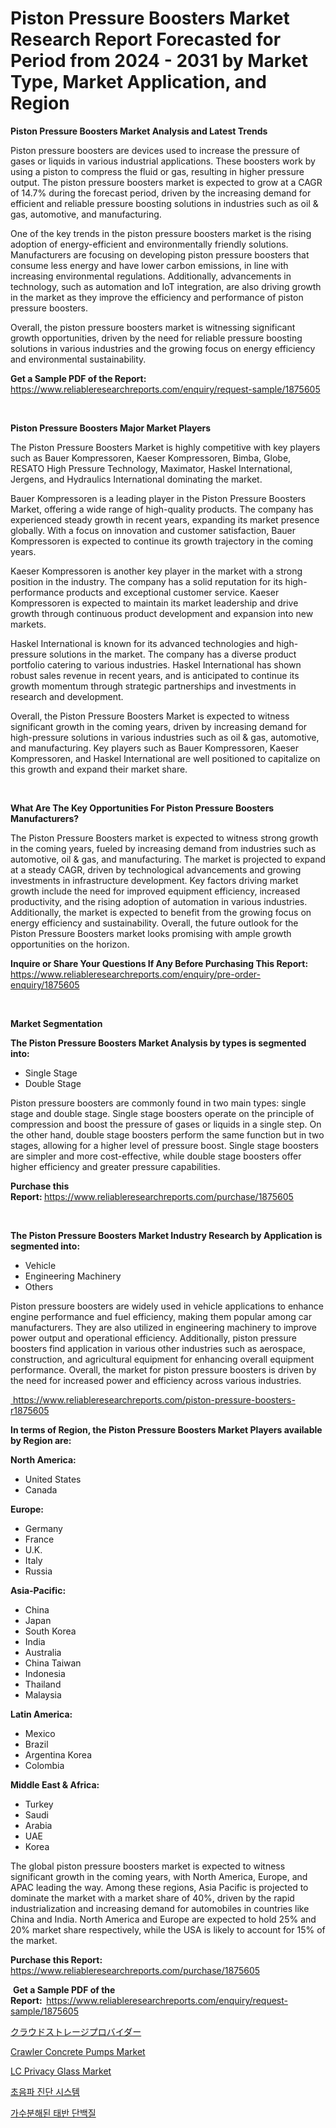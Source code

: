 <p><h1>Piston Pressure Boosters Market Research Report Forecasted for Period from 2024 -  2031 by Market Type, Market Application, and Region</h1></p><p><strong>Piston Pressure Boosters Market Analysis and Latest Trends</strong></p>
<p><p>Piston pressure boosters are devices used to increase the pressure of gases or liquids in various industrial applications. These boosters work by using a piston to compress the fluid or gas, resulting in higher pressure output. The piston pressure boosters market is expected to grow at a CAGR of 14.7% during the forecast period, driven by the increasing demand for efficient and reliable pressure boosting solutions in industries such as oil & gas, automotive, and manufacturing.</p><p>One of the key trends in the piston pressure boosters market is the rising adoption of energy-efficient and environmentally friendly solutions. Manufacturers are focusing on developing piston pressure boosters that consume less energy and have lower carbon emissions, in line with increasing environmental regulations. Additionally, advancements in technology, such as automation and IoT integration, are also driving growth in the market as they improve the efficiency and performance of piston pressure boosters.</p><p>Overall, the piston pressure boosters market is witnessing significant growth opportunities, driven by the need for reliable pressure boosting solutions in various industries and the growing focus on energy efficiency and environmental sustainability.</p></p>
<p><strong>Get a Sample PDF of the Report:&nbsp;</strong> <a href="https://www.reliableresearchreports.com/enquiry/request-sample/1875605">https://www.reliableresearchreports.com/enquiry/request-sample/1875605</a></p>
<p>&nbsp;</p>
<p><strong>Piston Pressure Boosters Major Market Players</strong></p>
<p><p>The Piston Pressure Boosters Market is highly competitive with key players such as Bauer Kompressoren, Kaeser Kompressoren, Bimba, Globe, RESATO High Pressure Technology, Maximator, Haskel International, Jergens, and Hydraulics International dominating the market.</p><p>Bauer Kompressoren is a leading player in the Piston Pressure Boosters Market, offering a wide range of high-quality products. The company has experienced steady growth in recent years, expanding its market presence globally. With a focus on innovation and customer satisfaction, Bauer Kompressoren is expected to continue its growth trajectory in the coming years.</p><p>Kaeser Kompressoren is another key player in the market with a strong position in the industry. The company has a solid reputation for its high-performance products and exceptional customer service. Kaeser Kompressoren is expected to maintain its market leadership and drive growth through continuous product development and expansion into new markets.</p><p>Haskel International is known for its advanced technologies and high-pressure solutions in the market. The company has a diverse product portfolio catering to various industries. Haskel International has shown robust sales revenue in recent years, and is anticipated to continue its growth momentum through strategic partnerships and investments in research and development.</p><p>Overall, the Piston Pressure Boosters Market is expected to witness significant growth in the coming years, driven by increasing demand for high-pressure solutions in various industries such as oil & gas, automotive, and manufacturing. Key players such as Bauer Kompressoren, Kaeser Kompressoren, and Haskel International are well positioned to capitalize on this growth and expand their market share.</p></p>
<p>&nbsp;</p>
<p><strong>What Are The Key Opportunities For Piston Pressure Boosters Manufacturers?</strong></p>
<p><p>The Piston Pressure Boosters market is expected to witness strong growth in the coming years, fueled by increasing demand from industries such as automotive, oil & gas, and manufacturing. The market is projected to expand at a steady CAGR, driven by technological advancements and growing investments in infrastructure development. Key factors driving market growth include the need for improved equipment efficiency, increased productivity, and the rising adoption of automation in various industries. Additionally, the market is expected to benefit from the growing focus on energy efficiency and sustainability. Overall, the future outlook for the Piston Pressure Boosters market looks promising with ample growth opportunities on the horizon.</p></p>
<p><strong>Inquire or Share Your Questions If Any Before Purchasing This Report:</strong> <a href="https://www.reliableresearchreports.com/enquiry/pre-order-enquiry/1875605">https://www.reliableresearchreports.com/enquiry/pre-order-enquiry/1875605</a></p>
<p>&nbsp;</p>
<p><strong>Market Segmentation</strong></p>
<p><strong>The Piston Pressure Boosters Market Analysis by types is segmented into:</strong></p>
<p><ul><li>Single Stage</li><li>Double Stage</li></ul></p>
<p><p>Piston pressure boosters are commonly found in two main types: single stage and double stage. Single stage boosters operate on the principle of compression and boost the pressure of gases or liquids in a single step. On the other hand, double stage boosters perform the same function but in two stages, allowing for a higher level of pressure boost. Single stage boosters are simpler and more cost-effective, while double stage boosters offer higher efficiency and greater pressure capabilities.</p></p>
<p><strong>Purchase this Report:&nbsp;</strong><a href="https://www.reliableresearchreports.com/purchase/1875605">https://www.reliableresearchreports.com/purchase/1875605</a></p>
<p>&nbsp;</p>
<p><strong>The Piston Pressure Boosters Market Industry Research by Application is segmented into:</strong></p>
<p><ul><li>Vehicle</li><li>Engineering Machinery</li><li>Others</li></ul></p>
<p><p>Piston pressure boosters are widely used in vehicle applications to enhance engine performance and fuel efficiency, making them popular among car manufacturers. They are also utilized in engineering machinery to improve power output and operational efficiency. Additionally, piston pressure boosters find application in various other industries such as aerospace, construction, and agricultural equipment for enhancing overall equipment performance. Overall, the market for piston pressure boosters is driven by the need for increased power and efficiency across various industries.</p></p>
<p><a href="https://www.reliableresearchreports.com/piston-pressure-boosters-r1875605">&nbsp;https://www.reliableresearchreports.com/piston-pressure-boosters-r1875605</a></p>
<p><strong>In terms of Region, the Piston Pressure Boosters Market Players available by Region are:</strong></p>
<p>
    <p> <strong> North America: </strong>
        <ul>
            <li>United States</li>
            <li>Canada</li>
        </ul>
        </p> 
    <p> <strong> Europe: </strong>
        <ul>
            <li>Germany</li>
            <li>France</li>
            <li>U.K.</li>
            <li>Italy</li>
            <li>Russia</li>
        </ul>
        </p> 
    <p> <strong> Asia-Pacific: </strong>
        <ul>
            <li>China</li>
            <li>Japan</li>
            <li>South Korea</li>
            <li>India</li>
            <li>Australia</li>
            <li>China Taiwan</li>
            <li>Indonesia</li>
            <li>Thailand</li>
            <li>Malaysia</li>
        </ul>
        </p> 
    <p> <strong> Latin America: </strong>
        <ul>
            <li>Mexico</li>
            <li>Brazil</li>
            <li>Argentina Korea</li>
            <li>Colombia</li>
        </ul>
        </p> 
    <p> <strong> Middle East & Africa: </strong>
        <ul>
            <li>Turkey</li>
            <li>Saudi</li>
            <li>Arabia</li>
            <li>UAE</li>
            <li>Korea</li>
        </ul>
    </p>
    </p>
<p><p>The global piston pressure boosters market is expected to witness significant growth in the coming years, with North America, Europe, and APAC leading the way. Among these regions, Asia Pacific is projected to dominate the market with a market share of 40%, driven by the rapid industrialization and increasing demand for automobiles in countries like China and India. North America and Europe are expected to hold 25% and 20% market share respectively, while the USA is likely to account for 15% of the market.</p></p>
<p><strong>Purchase this Report: </strong><a href="https://www.reliableresearchreports.com/purchase/1875605">https://www.reliableresearchreports.com/purchase/1875605</a></p>
<p>&nbsp;<strong>Get a Sample PDF of the Report:&nbsp;&nbsp;</strong><a href="https://www.reliableresearchreports.com/enquiry/request-sample/1875605">https://www.reliableresearchreports.com/enquiry/request-sample/1875605</a></p>
<p><strong></strong></p>
<p><p><a href="https://github.com/EstelWisozk1/Market-Research-Report-List-1/blob/main/762228343725.md">クラウドストレージプロバイダー</a></p><p><a href="https://github.com/abdelrhmankishk22/Market-Research-Report-List-4/blob/main/crawler-concrete-pumps-market.md">Crawler Concrete Pumps Market</a></p><p><a href="https://issuu.com/reportprime-2/docs/lc-privacy-glass-market-size-2030.pptx">LC Privacy Glass Market</a></p><p><a href="https://github.com/GabrielBlanda5656/Market-Research-Report-List-1/blob/main/435734140206.md">초음파 진단 시스템</a></p><p><a href="https://github.com/vsckjg50460/Market-Research-Report-List-1/blob/main/427474440205.md">가수분해된 태반 단백질</a></p></p>